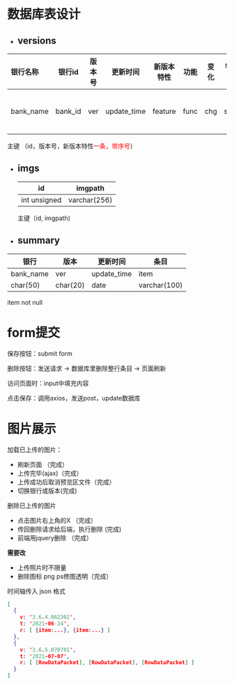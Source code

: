 # 数据库表设计

- ## versions

| 银行名称  | 银行id  | 版本号 | 更新时间    | 新版本特性 | 功能 | 变化 | 特色分类 | 分析     | 同业情况 | 测评类别 | 指标，子项 | 记录时间 | 记录人    | id       |
| :-------- | ------- | ------ | ----------- | ---------- | ---- | ---- | -------- | -------- | -------- | -------- | ---------- | -------- | --------- | -------- |
| bank_name | bank_id | ver    | update_time | feature    | func | chg  | special  | analysis | ctpart   | genre    | target     | log_time | user_name | 自增主键 |

主键 （id，版本号，新版本特性<font color='red'>一条，带序号</font>）

- ## imgs

  | id           | imgpath      |
  | ------------ | ------------ |
  | int unsigned | varchar(256) |

  主键（id, imgpath)

  

- ## summary

| 银行      | 版本     | 更新时间    | 条目         |
| --------- | -------- | ----------- | ------------ |
| bank_name | ver      | update_time | item         |
| char(50)  | char(20) | date        | varchar(100) |

item not null

# form提交

保存按钮：submit form

删除按钮：发送请求 -> 数据库里删除整行条目 -> 页面刷新



访问页面时：input中填充内容

点击保存：调用axios，发送post，update数据库



# 图片展示

加载已上传的图片：

- 刷新页面 （完成）
- 上传完毕(ajax)（完成）
- 上传成功后取消预览区文件（完成）
- 切换银行或版本(完成)

删除已上传的图片

- 点击图片右上角的X （完成）
- 传回删除请求给后端，执行删除 (完成)
- 前端用jquery删除 （完成）

**需要改** 

- 上传照片时不限量
- 删除图标 png ps修图透明（完成）





时间轴传入 json 格式

```json
[
  {
    v: '3.6.4.062302',
    t: '2021-06-24',
    r: [ {item:...}, {item:...} ]
  },
  {
    v: '3.6.5.070701',
    t: '2021-07-07',
    r: [ [RowDataPacket], [RowDataPacket], [RowDataPacket] ]
  }
]

```

